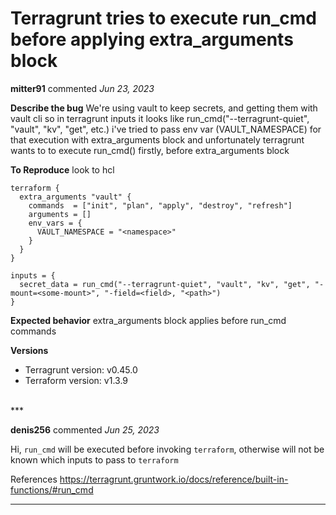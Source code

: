 # Terragrunt tries to execute run_cmd before applying extra_arguments block

**mitter91** commented *Jun 23, 2023*

**Describe the bug**
We're using vault to keep secrets, and getting them with vault cli
so in terragrunt inputs it looks like run_cmd("--terragrunt-quiet", "vault", "kv", "get", etc.)
i've tried to pass env var (VAULT_NAMESPACE) for that execution with extra_arguments block
and unfortunately terragrunt wants to to execute run_cmd() firstly, before extra_arguments block

**To Reproduce**
look to hcl

```hcl
terraform {
  extra_arguments "vault" {
    commands  = ["init", "plan", "apply", "destroy", "refresh"]
    arguments = []
    env_vars = {
      VAULT_NAMESPACE = "<namespace>"
    }
  }
}

inputs = {
  secret_data = run_cmd("--terragrunt-quiet", "vault", "kv", "get", "-mount=<some-mount>", "-field=<field>, "<path>")
}
```

**Expected behavior**
extra_arguments block applies before run_cmd commands

**Versions**
- Terragrunt version: v0.45.0
- Terraform version: v1.3.9
<br />
***


**denis256** commented *Jun 25, 2023*

Hi,
`run_cmd` will be executed before invoking `terraform`, otherwise will not be known which inputs to pass to `terraform`

References
https://terragrunt.gruntwork.io/docs/reference/built-in-functions/#run_cmd
***

